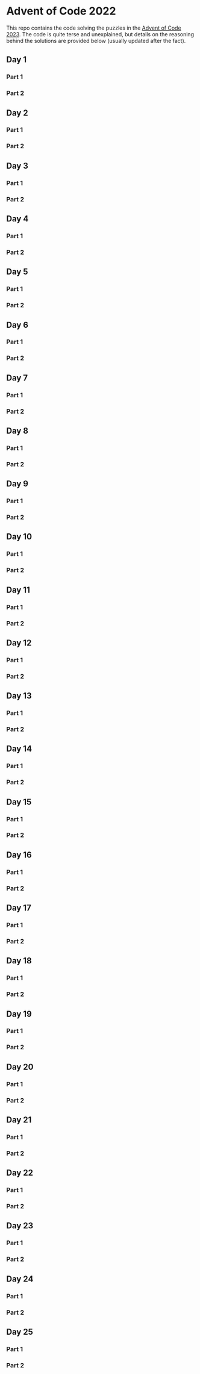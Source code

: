 # Advent of Code 2022

This repo contains the code solving the puzzles in the [Advent of Code 2023](https://adventofcode.com/2023/). The code is quite terse and unexplained, but details on the reasoning behind the solutions are provided below (usually updated after the fact).



## Day 1

### Part 1



### Part 2




## Day 2

### Part 1



### Part 2




## Day 3

### Part 1



### Part 2




## Day 4

### Part 1



### Part 2




## Day 5

### Part 1



### Part 2




## Day 6

### Part 1



### Part 2




## Day 7

### Part 1



### Part 2




## Day 8

### Part 1



### Part 2




## Day 9

### Part 1



### Part 2




## Day 10

### Part 1



### Part 2




## Day 11

### Part 1



### Part 2




## Day 12

### Part 1



### Part 2




## Day 13

### Part 1



### Part 2




## Day 14

### Part 1



### Part 2




## Day 15

### Part 1



### Part 2




## Day 16

### Part 1



### Part 2




## Day 17

### Part 1



### Part 2




## Day 18

### Part 1



### Part 2




## Day 19

### Part 1



### Part 2




## Day 20

### Part 1



### Part 2




## Day 21

### Part 1



### Part 2




## Day 22

### Part 1



### Part 2




## Day 23

### Part 1



### Part 2




## Day 24

### Part 1



### Part 2




## Day 25

### Part 1



### Part 2


